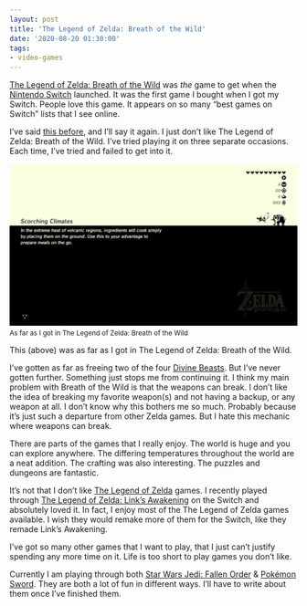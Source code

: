 ```yaml
---
layout: post
title: 'The Legend of Zelda: Breath of the Wild'
date: '2020-08-20 01:30:00'
tags:
- video-games
---
```


[The Legend of Zelda: Breath of the Wild](https://en.wikipedia.org/wiki/The_Legend_of_Zelda:_Breath_of_the_Wild) was _the_ game to get when the [Nintendo Switch](https://en.wikipedia.org/wiki/Nintendo_Switch) launched. It was the first game I bought when I got my Switch. People love this game. It appears on so many “best games on Switch” lists that I see online.

I’ve said [this before](https://twitter.com/rwgrier/status/1265435231240302592?s=20), and I’ll say it again. I just don’t like The Legend of Zelda: Breath of the Wild. I’ve tried playing it on three separate occasions. Each time, I’ve tried and failed to get into it.

<div class="py-3">
	<div class="card shadow-sm">
		<img class="img-fluid" src="/public/images/2020/the-legend-of-zelda-breath-of-the-wild/botw.jpg">
		<div class="card-body mx-auto">
			<small>As far as I got in The Legend of Zelda: Breath of the Wild</small>
		</div>
	</div>
</div>

This (above) was as far as I got in The Legend of Zelda: Breath of the Wild.

I’ve gotten as far as freeing two of the four [Divine Beasts](https://zelda.fandom.com/wiki/Divine_Beast). But I’ve never gotten further. Something just stops me from continuing it. I think my main problem with Breath of the Wild is that the weapons can break. I don’t like the idea of breaking my favorite weapon(s) and not having a backup, or any weapon at all. I don’t know why this bothers me so much. Probably because it’s just such a departure from other Zelda games. But I hate this mechanic where weapons can break.

There are parts of the games that I really enjoy. The world is huge and you can explore anywhere. The differing temperatures throughout the world are a neat addition. The crafting was also interesting. The puzzles and dungeons are fantastic.

It’s not that I don’t like [The Legend of Zelda](https://en.wikipedia.org/wiki/The_Legend_of_Zelda) games. I recently played through [The Legend of Zelda: Link’s Awakening](https://en.wikipedia.org/wiki/The_Legend_of_Zelda:_Link%27s_Awakening_(2019_video_game)) on the Switch and absolutely loved it. In fact, I enjoy most of the The Legend of Zelda games available. I wish they would remake more of them for the Switch, like they remade Link’s Awakening.

I’ve got so many other games that I want to play, that I just can’t justify spending any more time on it. Life is too short to play games you don’t like.

Currently I am playing through both [Star Wars Jedi: Fallen Order](https://en.wikipedia.org/wiki/Star_Wars_Jedi:_Fallen_Order) & [Pokémon Sword](https://en.wikipedia.org/wiki/Pok%C3%A9mon_Sword_and_Shield). They are both a lot of fun in different ways. I’ll have to write about them once I’ve finished them.

